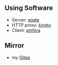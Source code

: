 ## Using Software
* Server: [agate](https://github.com/mbrubeck/agate)
* HTTP proxy: [kineto](https://git.sr.ht/~sircmpwn/kineto)
* Client: [amfora](https://github.com/makeworld-the-better-one/amfora)

## Mirror
* my [Gitea](https://iiiypuk.me/git/iiiypuk/Gemini)
